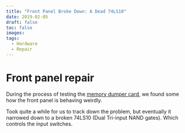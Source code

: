 ```yaml
---
title: "Front Panel Broke Down: A Dead 74LS10"
date: 2019-02-05
draft: false 
toc: false
images:
tags: 
  - Hardware 
  - Repair 
---
```


# Front panel repair
During the process of testing the [memory dumper card](/posts/memory_dumper), we found some how the 
front panel is behaving weirdly. 

Took quite a while for us to track down the problem, but eventually it narrowed down to a broken 74LS10
 (Dual Tri-input NAND gates). Which controls the input switches. 
